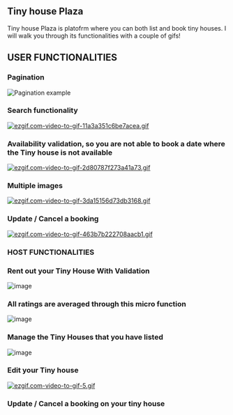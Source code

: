 ## Tiny house Plaza

Tiny house Plaza is platofrm where you can both list and book tiny houses. I will walk you through its functionalities with a couple of gifs!

## USER FUNCTIONALITIES

### Pagination
![Pagination example](https://s12.gifyu.com/images/ezgif.com-video-to-gif821451910bdc69e9.gif)

### Search functionality

[![ezgif.com-video-to-gif-11a3a351c6be7acea.gif](https://s11.gifyu.com/images/ezgif.com-video-to-gif-11a3a351c6be7acea.gif)](https://gifyu.com/image/Sl9vy)

### Availability validation, so you are not able to book a date where the Tiny house is not available

[![ezgif.com-video-to-gif-2d80787f273a41a73.gif](https://s11.gifyu.com/images/ezgif.com-video-to-gif-2d80787f273a41a73.gif)](https://gifyu.com/image/SlESV)

### Multiple images

[![ezgif.com-video-to-gif-3da15156d73db3168.gif](https://s11.gifyu.com/images/ezgif.com-video-to-gif-3da15156d73db3168.gif)](https://gifyu.com/image/SlEbU)

### Update / Cancel a booking

[![ezgif.com-video-to-gif-463b7b222708aacb1.gif](https://s11.gifyu.com/images/ezgif.com-video-to-gif-463b7b222708aacb1.gif)](https://gifyu.com/image/SlExz)

### HOST FUNCTIONALITIES

### Rent out your Tiny House With Validation

![image](https://user-images.githubusercontent.com/17982931/234026553-3b284ab6-54f5-4364-b745-9692e7b3a592.png)

### All ratings are averaged through this micro function

![image](https://user-images.githubusercontent.com/17982931/234026674-4ad68fdd-f27b-4252-9e63-ee8da5b87a94.png)

### Manage the Tiny Houses that you have listed

![image](https://user-images.githubusercontent.com/17982931/234026742-11d78d62-1510-4eb1-9b3f-d8b09c4e94a0.png)

### Edit your Tiny house

[![ezgif.com-video-to-gif-5.gif](https://s12.gifyu.com/images/ezgif.com-video-to-gif-5.gif)](https://gifyu.com/image/SlEN6)

### Update / Cancel a booking on your tiny house

